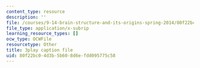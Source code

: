 ```yaml
---
content_type: resource
description: ''
file: /courses/9-14-brain-structure-and-its-origins-spring-2014/80f22bc04d3b5b608d6efdd095775c58_555125.vtt
file_type: application/x-subrip
learning_resource_types: []
ocw_type: OCWFile
resourcetype: Other
title: 3play caption file
uid: 80f22bc0-4d3b-5b60-8d6e-fdd095775c58
---
```

